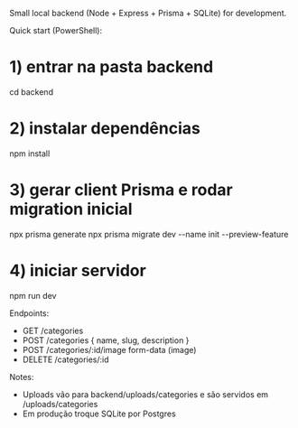 Small local backend (Node + Express + Prisma + SQLite) for development.

Quick start (PowerShell):

# 1) entrar na pasta backend
cd backend

# 2) instalar dependências
npm install

# 3) gerar client Prisma e rodar migration inicial
npx prisma generate
npx prisma migrate dev --name init --preview-feature

# 4) iniciar servidor
npm run dev

Endpoints:
- GET /categories
- POST /categories       { name, slug, description }
- POST /categories/:id/image  form-data (image)
- DELETE /categories/:id

Notes:
- Uploads vão para backend/uploads/categories e são servidos em /uploads/categories
- Em produção troque SQLite por Postgres